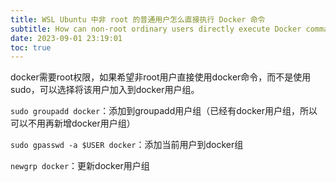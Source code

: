 ```yaml
---
title: WSL Ubuntu 中非 root 的普通用户怎么直接执行 Docker 命令
subtitle: How can non-root ordinary users directly execute Docker commands in WSL Ubuntu?
date: 2023-09-01 23:19:01
toc: true
---
```




docker需要root权限，如果希望非root用户直接使用docker命令，而不是使用sudo，可以选择将该用户加入到docker用户组。

`sudo groupadd docker`：添加到groupadd用户组（已经有docker用户组，所以可以不用再新增docker用户组）

`sudo gpasswd -a $USER docker`：添加当前用户到docker组

`newgrp docker`：更新docker用户组